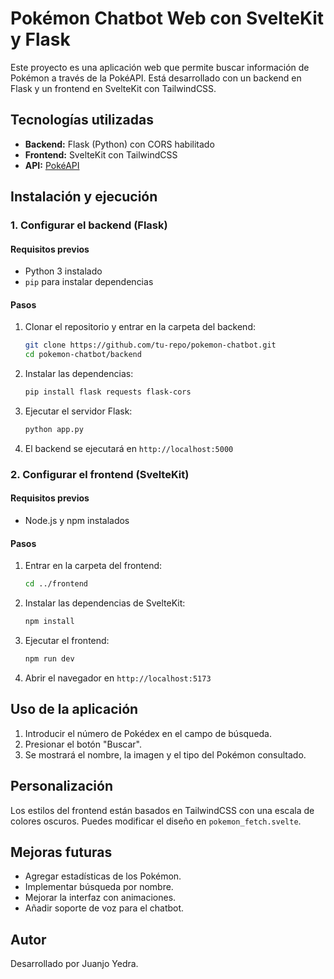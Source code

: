 # Pokémon Chatbot Web con SvelteKit y Flask

Este proyecto es una aplicación web que permite buscar información de Pokémon a través de la PokéAPI. Está desarrollado con un backend en Flask y un frontend en SvelteKit con TailwindCSS.

## Tecnologías utilizadas
- **Backend:** Flask (Python) con CORS habilitado
- **Frontend:** SvelteKit con TailwindCSS
- **API:** [PokéAPI](https://pokeapi.co/)

## Instalación y ejecución

### 1. Configurar el backend (Flask)
#### Requisitos previos
- Python 3 instalado
- `pip` para instalar dependencias

#### Pasos
1. Clonar el repositorio y entrar en la carpeta del backend:
   ```bash
   git clone https://github.com/tu-repo/pokemon-chatbot.git
   cd pokemon-chatbot/backend
   ```
2. Instalar las dependencias:
   ```bash
   pip install flask requests flask-cors
   ```
3. Ejecutar el servidor Flask:
   ```bash
   python app.py
   ```
4. El backend se ejecutará en `http://localhost:5000`

### 2. Configurar el frontend (SvelteKit)
#### Requisitos previos
- Node.js y npm instalados

#### Pasos
1. Entrar en la carpeta del frontend:
   ```bash
   cd ../frontend
   ```
2. Instalar las dependencias de SvelteKit:
   ```bash
   npm install
   ```
3. Ejecutar el frontend:
   ```bash
   npm run dev
   ```
4. Abrir el navegador en `http://localhost:5173`

## Uso de la aplicación
1. Introducir el número de Pokédex en el campo de búsqueda.
2. Presionar el botón "Buscar".
3. Se mostrará el nombre, la imagen y el tipo del Pokémon consultado.

## Personalización
Los estilos del frontend están basados en TailwindCSS con una escala de colores oscuros. Puedes modificar el diseño en `pokemon_fetch.svelte`.

## Mejoras futuras
- Agregar estadísticas de los Pokémon.
- Implementar búsqueda por nombre.
- Mejorar la interfaz con animaciones.
- Añadir soporte de voz para el chatbot.

## Autor
Desarrollado por Juanjo Yedra.